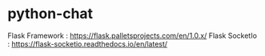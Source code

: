# python-chat

Flask Framework : https://flask.palletsprojects.com/en/1.0.x/
Flask SocketIo : https://flask-socketio.readthedocs.io/en/latest/